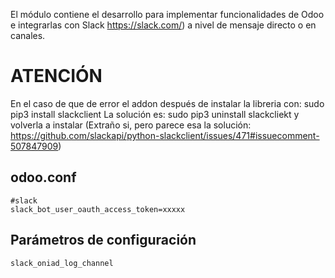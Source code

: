 El módulo contiene el desarrollo para implementar funcionalidades de Odoo e integrarlas con Slack https://slack.com/) a nivel de mensaje directo o en canales.

# ATENCIÓN
En el caso de que de error el addon después de instalar la libreria con: sudo pip3 install slackclient
La solución es: sudo pip3 uninstall slackcliekt y volverla a instalar (Extraño si, pero parece esa la solución: https://github.com/slackapi/python-slackclient/issues/471#issuecomment-507847909)

## odoo.conf
```
#slack
slack_bot_user_oauth_access_token=xxxxx
```

## Parámetros de configuración
```
slack_oniad_log_channel
``` 
